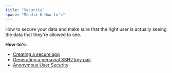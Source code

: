 ```yaml
---
title: "Security"
space: "Mendix 6 How-to's"
---
```

How to secure your data and make sure that the right user is actually seeing the data that they're allowed to see.

**How-to's**:

*   [Creating a secure app](Create+a+Secure+App)
*   [Generating a personal SSH2 key pair](Generating+a+personal+SSH2+key+pair)
*   [Anonymous User Security](Set+Up+Anonymous+User+Security)
